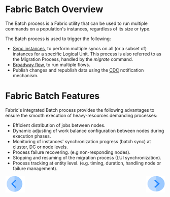 # **Fabric Batch Overview** 
The Batch process is a Fabric utility that can be used to run multiple commands on a population's instances, regardless of its size or type. 

The Batch process is used to trigger the following:
- [Sync instances](/articles/14_sync_LU_instance/01_sync_LUI_overview.md), to perform multiple syncs on all (or a subset of) instances for a specific Logical Unit. This process is also referred to as the Migration Process, handled by the *migrate* command.
- [Broadway flow](/articles/19_Broadway/01_broadway_overview.md), to run multiple flows.
- Publish changes and republish data using the [CDC](/articles/18_cdc_and_search/02_cdc_messages.md) notification mechanism.


# **Fabric Batch Features**
Fabric's integrated Batch process provides the following advantages to ensure the smooth execution of heavy-resources demanding processes:
- Efficient distribution of jobs between nodes.
- Dynamic adjusting of work balance configuration between nodes during execution phases.
- Monitoring of instances' synchronization progress (batch sync) at cluster, DC or node levels.
- Process failure recovering. (e.g non-responding nodes).
- Stopping and resuming of the migration process (LUI synchronization).
- Process tracking at entity level. (e.g. timing, duration, handling node or failure management).



[![Previous](/articles/images/Previous.png)](/articles/20_jobs_and_batch_services/06_jobs_configuration.md)[<img align="right" width="60" height="54" src="/articles/images/Next.png">](/articles/20_jobs_and_batch_services/08_batch_process_commands.md)
